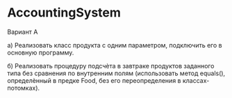 # AccountingSystem
Вариант A

а) Реализовать класс продукта с одним параметром,
подключить его в основную программу.

б) Реализовать процедуру подсчѐта в завтраке продуктов заданного типа без
сравнения по внутренним полям (использовать метод equals(),
определѐнный в предке Food, без его переопределения в классах-потомках).
